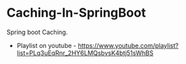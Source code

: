 # Caching-In-SpringBoot
 Spring boot Caching.
 
 * Playlist on youtube - https://www.youtube.com/playlist?list=PLq3uEqRnr_2HY6LMQsbvsK4btj51sWhBS
